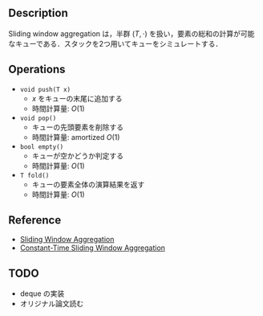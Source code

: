 ## Description

Sliding window aggregation は，半群 $(T, \cdot)$ を扱い，要素の総和の計算が可能なキューである．スタックを2つ用いてキューをシミュレートする．

## Operations

- `void push(T x)`
    - $x$ をキューの末尾に追加する
    - 時間計算量: $O(1)$
- `void pop()`
    - キューの先頭要素を削除する
    - 時間計算量: $\mathrm{amortized}\ O(1)$
- `bool empty()`
    - キューが空かどうか判定する
    - 時間計算量: $O(1)$
- `T fold()`
    - キューの要素全体の演算結果を返す
    - 時間計算量: $O(1)$

## Reference

- [Sliding Window Aggregation](https://scrapbox.io/data-structures/Sliding_Window_Aggregation)
- [Constant-Time Sliding Window Aggregation](http://hirzels.com/martin/papers/tr15-rc25574-daba.pdf)

## TODO

- deque の実装
- オリジナル論文読む
